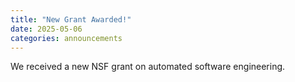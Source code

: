 ```yaml
---
title: "New Grant Awarded!"
date: 2025-05-06
categories: announcements
---
```

We received a new NSF grant on automated software engineering.
